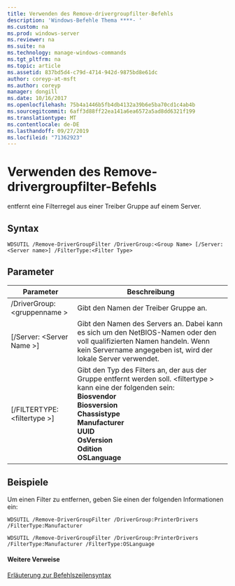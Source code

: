 ```yaml
---
title: Verwenden des Remove-drivergroupfilter-Befehls
description: 'Windows-Befehle Thema ****- '
ms.custom: na
ms.prod: windows-server
ms.reviewer: na
ms.suite: na
ms.technology: manage-windows-commands
ms.tgt_pltfrm: na
ms.topic: article
ms.assetid: 837bd5d4-c79d-4714-942d-9875bd8e61dc
author: coreyp-at-msft
ms.author: coreyp
manager: dongill
ms.date: 10/16/2017
ms.openlocfilehash: 75b4a1446b5fb4db4132a39b6e5ba70cd1c4ab4b
ms.sourcegitcommit: 6aff3d88ff22ea141a6ea6572a5ad8dd6321f199
ms.translationtype: MT
ms.contentlocale: de-DE
ms.lasthandoff: 09/27/2019
ms.locfileid: "71362923"
---
```

# <a name="using-the-remove-drivergroupfilter-command"></a>Verwenden des Remove-drivergroupfilter-Befehls



entfernt eine Filterregel aus einer Treiber Gruppe auf einem Server.

## <a name="syntax"></a>Syntax

```
WDSUTIL /Remove-DriverGroupFilter /DriverGroup:<Group Name> [/Server:<Server name>] /FilterType:<Filter Type>
```

## <a name="parameters"></a>Parameter

|Parameter|Beschreibung|
|---------|-----------|
|/DriverGroup: \<gruppenname >|Gibt den Namen der Treiber Gruppe an.|
|[/Server: \<Server Name >]|Gibt den Namen des Servers an. Dabei kann es sich um den NetBIOS-Namen oder den voll qualifizierten Namen handeln. Wenn kein Servername angegeben ist, wird der lokale Server verwendet.|
|[/FILTERTYPE: \<filtertype >]|Gibt den Typ des Filters an, der aus der Gruppe entfernt werden soll. \<filtertype > kann eine der folgenden sein:</br>**Biosvendor**</br>**Biosversion**</br>**Chassistype**</br>**Manufacturer**</br>**UUID**</br>**OsVersion**</br>**Odition**</br>**OSLanguage**|

## <a name="BKMK_examples"></a>Beispiele

Um einen Filter zu entfernen, geben Sie einen der folgenden Informationen ein:
```
WDSUTIL /Remove-DriverGroupFilter /DriverGroup:PrinterDrivers /FilterType:Manufacturer
```
```
WDSUTIL /Remove-DriverGroupFilter /DriverGroup:PrinterDrivers /FilterType:Manufacturer /FilterType:OSLanguage
```

#### <a name="additional-references"></a>Weitere Verweise

[Erläuterung zur Befehlszeilensyntax](command-line-syntax-key.md)